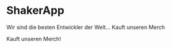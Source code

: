 # ShakerApp
Wir sind die besten Entwickler der Welt...
Kauft unseren Merch

































































































Kauft unseren Merch!

